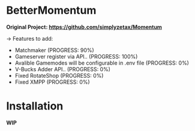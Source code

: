 # BetterMomentum

**Original Project: https://github.com/simplyzetax/Momentum**

-> Features to add:

  - Matchmaker (PROGRESS: 90%)
  - Gameserver register via API.. (PROGRESS: 100%)
  - Avalible Gamemodes will be configurable in .env file (PROGRESS: 0%)
  - V-Bucks Adder API.. (PROGRESS: 0%)
  - Fixed RotateShop (PROGRESS: 0%)
  - Fixed XMPP (PROGRESS: 0%)


# Installation

**WIP**
